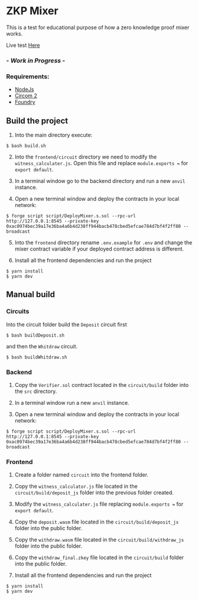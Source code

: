 # ZKP Mixer

This is a test for educational purpose of how a zero knowledge proof mixer works.

Live test [Here](https://zkp-mixer-0xblacksonic.vercel.app/)

### _- Work in Progress -_

### Requirements:

- [NodeJs](https://nodejs.org/)
- [Circom 2](https://docs.circom.io/getting-started/installation/)
- [Foundry](https://book.getfoundry.sh/getting-started/installation)

## Build the project

1. Into the main directory execute:

```
$ bash build.sh
```

2. Into the `frontend/circuit` directory we need to modify the `witness_calculater.js`. Open this file and replace `module.exports =` for `export default`.

3. In a terminal window go to the backend directory and run a new `anvil` instance.

4. Open a new terminal window and deploy the contracts in your local network:

```
$ forge script script/DeployMixer.s.sol --rpc-url http://127.0.0.1:8545 --private-key 0xac0974bec39a17e36ba4a6b4d238ff944bacb478cbed5efcae784d7bf4f2ff80 --broadcast
```

5. Into the `frontend` directory rename `.env.example` for `.env` and change the mixer contract variable if your deployed contract address is different.

6. Install all the frontend dependencies and run the project

```
$ yarn install
$ yarn dev
```

## Manual build

### Circuits

Into the circuit folder build the `Deposit` circuit first

```
$ bash buildDeposit.sh
```

and then the `Whitdraw` circuit.

```
$ bash buildWhitdraw.sh
```

### Backend

1. Copy the `Verifier.sol` contract located in the `circuit/build` folder into the `src` directory.

2. In a terminal window run a new `anvil` instance.

3. Open a new terminal window and deploy the contracts in your local network:

```
$ forge script script/DeployMixer.s.sol --rpc-url http://127.0.0.1:8545 --private-key 0xac0974bec39a17e36ba4a6b4d238ff944bacb478cbed5efcae784d7bf4f2ff80 --broadcast
```

### Frontend

1. Create a folder named `circuit` into the frontend folder.

2. Copy the `witness_calculator.js` file located in the `circuit/build/deposit_js` folder into the previous folder created.

3. Modify the `witness_calculater.js` file replacing `module.exports =` for `export default`.

4. Copy the `deposit.wasm` file located in the `circuit/build/deposit_js` folder into the public folder.

5. Copy the `withdraw.wasm` file located in the `circuit/build/withdraw_js` folder into the public folder.

6. Copy the `withdraw_final.zkey` file located in the `circuit/build` folder into the public folder.

7. Install all the frontend dependencies and run the project

```
$ yarn install
$ yarn dev
```
